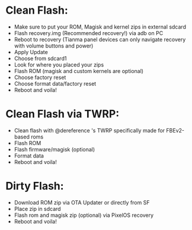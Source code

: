 # Clean Flash:
- Make sure to put your ROM, Magisk and kernel zips in external sdcard 
- Flash recovery.img (Recommended recovery!) via adb on PC 
- Reboot to recovery (Tianma panel devices can only navigate recovery with volume buttons and power)
- Apply Update
- Choose from sdcard1
- Look for where you placed your zips
- Flash ROM (magisk and custom kernels are optional)
- Choose factory reset
- Choose format data/factory reset
- Reboot and voila!

# Clean Flash via TWRP:
- Clean flash with @dereference 's TWRP specifically made for FBEv2-based roms
- Flash ROM
- Flash firmware/magisk (optional)
- Format data
- Reboot and voila!

# Dirty Flash:
- Download ROM zip via OTA Updater or directly from SF
- Place zip in sdcard
- Flash rom and magisk zip (optional) via PixelOS recovery
- Reboot and voila!
